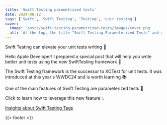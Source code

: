 ```yaml
---
title: 'Swift Testing parametrized tests'
date: 2024-08-12
tags: ['Swift', 'Swift Testing', 'Testing', 'unit testing']
cover: 
  image: 'posts/swift-testing-parametrized-tests/images/cover.png'
  alt: 'At the top, the title "Swift Testing Parameterized Tests" and at the bottom, a table with scientists conducting experiments.'
---
```


Swift Testing can elevate your unit tests writing 🚀

Hello Apple Developer! I prepared a special post that will help you write better unit tests using the new SwiftTesting framework 🫢

The Swift Testing framework is the successor to XCTest for unit tests. It was introduced at this year's WWDC24 and is worth learning 📚

One of the main features of Swift Testing are parameterized tests 🧪

Click to learn how to leverage this new feature ⤵️

[Insights about Swift Testing Tags](resources/SwiftTestingParametrizedTests.pdf)

{{< footer >}}
